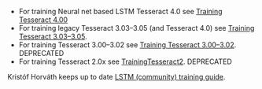
* For training Neural net based LSTM Tesseract 4.0 see [Training Tesseract 4.00](TrainingTesseract-4.00.md)
* For training legacy Tesseract 3.03–3.05 (and Tesseract 4.0) see [Training Tesseract 3.03–3.05](Training-Tesseract-3.03–3.05).
* For training Tesseract 3.00–3.02 see [Training Tesseract 3.00–3.02](Training-Tesseract-3.00–3.02).  DEPRECATED
* For training Tesseract 2.0x see [TrainingTesseract2](TrainingTesseract2).  DEPRECATED

Kristóf Horváth keeps up to date [LSTM (community) training guide](https://docs.google.com/document/d/1qDqbnlptcCPVIvMOHwfNws-CQat-llZLOTHC6S94Vec/edit).